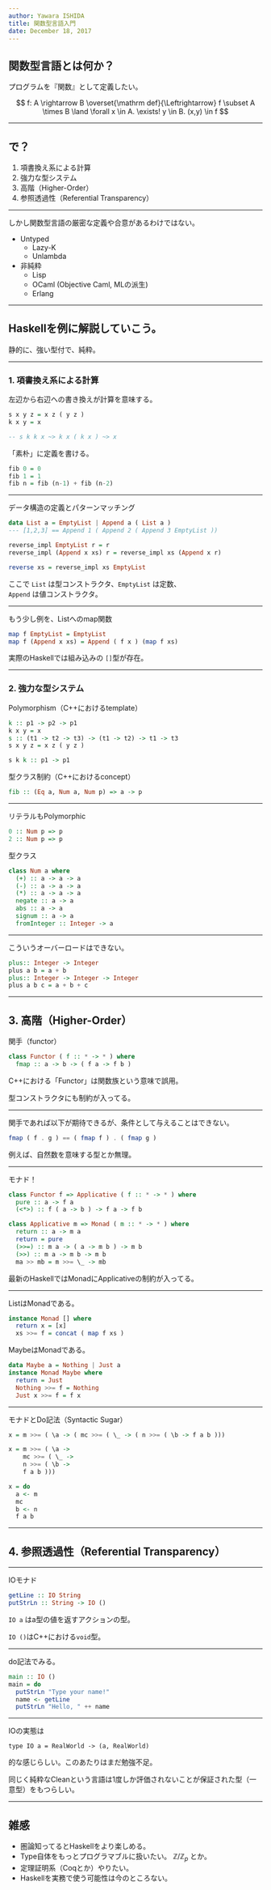 ```yaml
---
author: Yawara ISHIDA
title: 関数型言語入門
date: December 18, 2017
---
```

## 関数型言語とは何か？

プログラムを『関数』として定義したい。

$$ f: A \rightarrow B \overset{\mathrm def}{\Leftrightarrow} f \subset A \times B \land \forall x \in A. \exists! y \in B. (x,y) \in f $$

---

## で？

1. 項書換え系による計算
2. 強力な型システム
3. 高階（Higher-Order）
4. 参照透過性（Referential Transparency）

---

しかし関数型言語の厳密な定義や合意があるわけではない。

* Untyped
  - Lazy-K
  - Unlambda
* 非純粋
  - Lisp
  - OCaml (Objective Caml, MLの派生)
  - Erlang

---

## Haskellを例に解説していこう。

静的に、強い型付で、純粋。

---

### 1. 項書換え系による計算

左辺から右辺への書き換えが計算を意味する。
```Haskell
s x y z = x z ( y z )
k x y = x

-- s k k x ~> k x ( k x ) ~> x
```


「素朴」に定義を書ける。
```Haskell
fib 0 = 0
fib 1 = 1
fib n = fib (n-1) + fib (n-2)
```

---

データ構造の定義とパターンマッチング
```Haskell
data List a = EmptyList | Append a ( List a )
--- [1,2,3] == Append 1 ( Append 2 ( Append 3 EmptyList ))

reverse_impl EmptyList r = r
reverse_impl (Append x xs) r = reverse_impl xs (Append x r)

reverse xs = reverse_impl xs EmptyList
```

ここで `List` は型コンストラクタ、`EmptyList` は定数、   
`Append` は値コンストラクタ。

---

もう少し例を、Listへのmap関数
```Haskell
map f EmptyList = EmptyList
map f (Append x xs) = Append ( f x ) (map f xs)
```

実際のHaskellでは組み込みの `[]`型が存在。

---

### 2. 強力な型システム

Polymorphism（C++におけるtemplate）

```Haskell
k :: p1 -> p2 -> p1
k x y = x
s :: (t1 -> t2 -> t3) -> (t1 -> t2) -> t1 -> t3
s x y z = x z ( y z )

s k k :: p1 -> p1
```

型クラス制約（C++におけるconcept）
```Haskell
fib :: (Eq a, Num a, Num p) => a -> p
```

---

リテラルもPolymorphic
```Haskell
0 :: Num p => p
2 :: Num p => p
```

型クラス
```Haskell
class Num a where
  (+) :: a -> a -> a
  (-) :: a -> a -> a
  (*) :: a -> a -> a
  negate :: a -> a
  abs :: a -> a
  signum :: a -> a
  fromInteger :: Integer -> a
```

---

こういうオーバーロードはできない。

```Haskell
plus:: Integer -> Integer
plus a b = a + b
plus:: Integer -> Integer -> Integer
plus a b c = a + b + c
```


---

## 3. 高階（Higher-Order）

関手（functor）

```Haskell
class Functor ( f :: * -> * ) where
  fmap :: a -> b -> ( f a -> f b )
```

C++における「Functor」は関数族という意味で誤用。

型コンストラクタにも制約が入ってる。

---

関手であれば以下が期待できるが、条件として与えることはできない。

```Haskell
fmap ( f . g ) == ( fmap f ) . ( fmap g )
```

例えば、自然数を意味する型とか無理。

---

モナド！

```Haskell
class Functor f => Applicative ( f :: * -> * ) where
  pure :: a -> f a
  (<*>) :: f ( a -> b ) -> f a -> f b
```

```Haskell
class Applicative m => Monad ( m :: * -> * ) where
  return :: a -> m a
  return = pure
  (>>=) :: m a -> ( a -> m b ) -> m b
  (>>) :: m a -> m b -> m b
  ma >> mb = m >>= \_ -> mb
```

最新のHaskellではMonadにApplicativeの制約が入ってる。

---

ListはMonadである。

```Haskell
instance Monad [] where
  return x = [x]
  xs >>= f = concat ( map f xs )
```

MaybeはMonadである。

```Haskell
data Maybe a = Nothing | Just a
instance Monad Maybe where
  return = Just
  Nothing >>= f = Nothing
  Just x >>= f = f x
```

---

モナドとDo記法（Syntactic Sugar）

```Haskell
x = m >>= ( \a -> ( mc >>= ( \_ -> ( n >>= ( \b -> f a b )))
```

```Haskell
x = m >>= ( \a ->
    mc >>= ( \_ ->
    n >>= ( \b ->
    f a b )))
```

```Haskell
x = do
  a <- m
  mc
  b <- n
  f a b
```

---

## 4. 参照透過性（Referential Transparency）

---

IOモナド

```Haskell
getLine :: IO String
putStrLn :: String -> IO ()
```

`IO a` はa型の値を返すアクションの型。

`IO ()`はC++における`void`型。

---

do記法でみる。

```Haskell
main :: IO ()
main = do
  putStrLn "Type your name!"
  name <- getLine
  putStrLn "Hello, " ++ name
```

---

IOの実態は

```
type IO a = RealWorld -> (a, RealWorld)
```

的な感じらしい。このあたりはまだ勉強不足。

同じく純粋なCleanという言語は1度しか評価されないことが保証された型（一意型）をもつらしい。

---

## 雑感

* 圏論知ってるとHaskellをより楽しめる。
* Type自体をもっとプログラマブルに扱いたい。 $\mathbb{Z} / \mathbb{Z}_p$ とか。
* 定理証明系（Coqとか）やりたい。
* Haskellを実務で使う可能性は今のところない。
